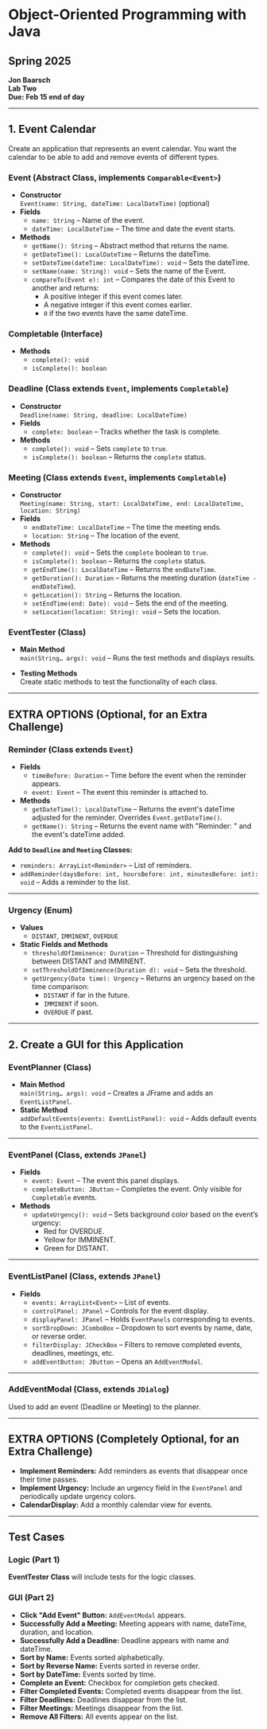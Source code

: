# Object-Oriented Programming with Java
## Spring 2025
**Jon Baarsch**  
**Lab Two**  
**Due: Feb 15 end of day**

---

## 1. Event Calendar

Create an application that represents an event calendar. You want the calendar to be able to add and remove events of different types.

### Event (Abstract Class, implements `Comparable<Event>`)
- **Constructor**  
  `Event(name: String, dateTime: LocalDateTime)` (optional)
- **Fields**
    - `name: String` – Name of the event.
    - `dateTime: LocalDateTime` – The time and date the event starts.
- **Methods**
    - `getName(): String` – Abstract method that returns the name.
    - `getDateTime(): LocalDateTime` – Returns the dateTime.
    - `setDateTime(dateTime: LocalDateTime): void` – Sets the dateTime.
    - `setName(name: String): void` – Sets the name of the Event.
    - `compareTo(Event e): int` – Compares the date of this Event to another and returns:
        - A positive integer if this event comes later.
        - A negative integer if this event comes earlier.
        - `0` if the two events have the same dateTime.

### Completable (Interface)
- **Methods**
    - `complete(): void`
    - `isComplete(): boolean`

### Deadline (Class extends `Event`, implements `Completable`)
- **Constructor**  
  `Deadline(name: String, deadline: LocalDateTime)`
- **Fields**
    - `complete: boolean` – Tracks whether the task is complete.
- **Methods**
    - `complete(): void` – Sets `complete` to `true`.
    - `isComplete(): boolean` – Returns the `complete` status.

### Meeting (Class extends `Event`, implements `Completable`)
- **Constructor**  
  `Meeting(name: String, start: LocalDateTime, end: LocalDateTime, location: String)`
- **Fields**
    - `endDateTime: LocalDateTime` – The time the meeting ends.
    - `location: String` – The location of the event.
- **Methods**
    - `complete(): void` – Sets the `complete` boolean to `true`.
    - `isComplete(): boolean` – Returns the `complete` status.
    - `getEndTime(): LocalDateTime` – Returns the `endDateTime`.
    - `getDuration(): Duration` – Returns the meeting duration (`dateTime - endDateTime`).
    - `getLocation(): String` – Returns the location.
    - `setEndTime(end: Date): void` – Sets the end of the meeting.
    - `setLocation(location: String): void` – Sets the location.

### EventTester (Class)
- **Main Method**  
  `main(String… args): void` – Runs the test methods and displays results.

- **Testing Methods**  
  Create static methods to test the functionality of each class.

---

## EXTRA OPTIONS (Optional, for an Extra Challenge)

### Reminder (Class extends `Event`)
- **Fields**
    - `timeBefore: Duration` – Time before the event when the reminder appears.
    - `event: Event` – The event this reminder is attached to.
- **Methods**
    - `getDateTime(): LocalDateTime` – Returns the event's dateTime adjusted for the reminder. Overrides `Event.getDateTime()`.
    - `getName(): String` – Returns the event name with "Reminder: " and the event's dateTime added.

**Add to `Deadline` and `Meeting` Classes:**
- `reminders: ArrayList<Reminder>` – List of reminders.
- `addReminder(daysBefore: int, hoursBefore: int, minutesBefore: int): void` – Adds a reminder to the list.

---

### Urgency (Enum)
- **Values**
    - `DISTANT`, `IMMINENT`, `OVERDUE`
- **Static Fields and Methods**
    - `thresholdOfImminence: Duration` – Threshold for distinguishing between DISTANT and IMMINENT.
    - `setThresholdOfImminence(Duration d): void` – Sets the threshold.
    - `getUrgency(Date time): Urgency` – Returns an urgency based on the time comparison:
        - `DISTANT` if far in the future.
        - `IMMINENT` if soon.
        - `OVERDUE` if past.

---

## 2. Create a GUI for this Application

### EventPlanner (Class)
- **Main Method**  
  `main(String… args): void` – Creates a JFrame and adds an `EventListPanel`.
- **Static Method**  
  `addDefaultEvents(events: EventListPanel): void` – Adds default events to the `EventListPanel`.

---

### EventPanel (Class, extends `JPanel`)
- **Fields**
    - `event: Event` – The event this panel displays.
    - `completeButton: JButton` – Completes the event. Only visible for `Completable` events.
- **Methods**
    - `updateUrgency(): void` – Sets background color based on the event’s urgency:
        - Red for OVERDUE.
        - Yellow for IMMINENT.
        - Green for DISTANT.

---

### EventListPanel (Class, extends `JPanel`)
- **Fields**
    - `events: ArrayList<Event>` – List of events.
    - `controlPanel: JPanel` – Controls for the event display.
    - `displayPanel: JPanel` – Holds `EventPanels` corresponding to events.
    - `sortDropDown: JComboBox` – Dropdown to sort events by name, date, or reverse order.
    - `filterDisplay: JCheckBox` – Filters to remove completed events, deadlines, meetings, etc.
    - `addEventButton: JButton` – Opens an `AddEventModal`.

---

### AddEventModal (Class, extends `JDialog`)
Used to add an event (Deadline or Meeting) to the planner.

---

## EXTRA OPTIONS (Completely Optional, for an Extra Challenge)

- **Implement Reminders:** Add reminders as events that disappear once their time passes.
- **Implement Urgency:** Include an urgency field in the `EventPanel` and periodically update urgency colors.
- **CalendarDisplay:** Add a monthly calendar view for events.

---

## Test Cases

### Logic (Part 1)
**EventTester Class** will include tests for the logic classes.

### GUI (Part 2)
- **Click "Add Event" Button:** `AddEventModal` appears.
- **Successfully Add a Meeting:** Meeting appears with name, dateTime, duration, and location.
- **Successfully Add a Deadline:** Deadline appears with name and dateTime.
- **Sort by Name:** Events sorted alphabetically.
- **Sort by Reverse Name:** Events sorted in reverse order.
- **Sort by DateTime:** Events sorted by time.
- **Complete an Event:** Checkbox for completion gets checked.
- **Filter Completed Events:** Completed events disappear from the list.
- **Filter Deadlines:** Deadlines disappear from the list.
- **Filter Meetings:** Meetings disappear from the list.
- **Remove All Filters:** All events appear on the list.  
